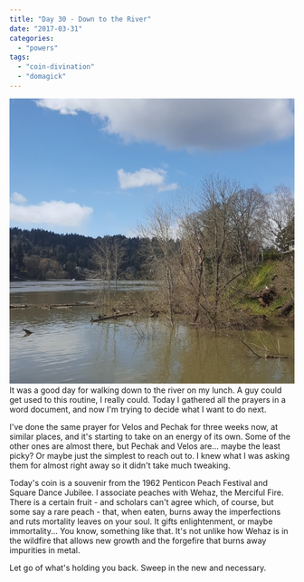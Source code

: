 ```yaml
---
title: "Day 30 - Down to the River"
date: "2017-03-31"
categories: 
  - "powers"
tags: 
  - "coin-divination"
  - "domagick"
---
```


[![](images/wp-1490938497225.jpg)](http://jackwren.files.wordpress.com/2017/03/wp-1490938497225.jpg)It was a good day for walking down to the river on my lunch. A guy could get used to this routine, I really could. Today I gathered all the prayers in a word document, and now I'm trying to decide what I want to do next.

I've done the same prayer for Velos and Pechak for three weeks now, at similar places, and it's starting to take on an energy of its own. Some of the other ones are almost there, but Pechak and Velos are... maybe the least picky? Or maybe just the simplest to reach out to. I knew what I was asking them for almost right away so it didn't take much tweaking.

Today's coin is a souvenir from the 1962 Penticon Peach Festival and Square Dance Jubilee. I associate peaches with Wehaz, the Merciful Fire. There is a certain fruit - and scholars can't agree which, of course, but some say a rare peach - that, when eaten, burns away the imperfections and ruts mortality leaves on your soul. It gifts enlightenment, or maybe immortality... You know, something like that. It's not unlike how Wehaz is in the wildfire that allows new growth and the forgefire that burns away impurities in metal.

Let go of what's holding you back. Sweep in the new and necessary.
